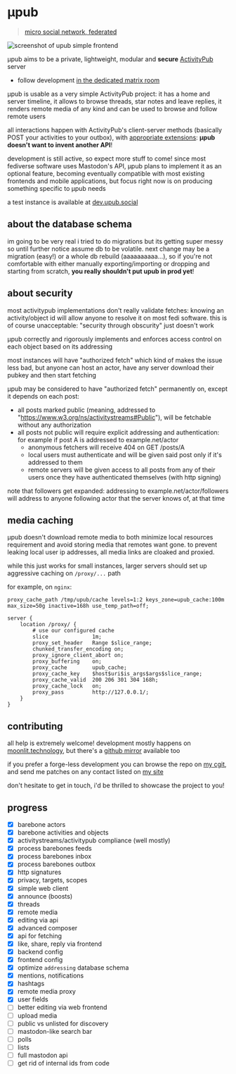 # μpub
> [micro social network, federated](https://join.upub.social)

![screenshot of upub simple frontend](https://cdn.alemi.dev/proj/upub/fe/20240704.png)

μpub aims to be a private, lightweight, modular and **secure** [ActivityPub](https://www.w3.org/TR/activitypub/) server

 * follow development [in the dedicated matrix room](https://matrix.to/#/#upub:alemi.dev)

μpub is usable as a very simple ActivityPub project: it has a home and server timeline, it allows to browse threads, star notes and leave replies, it renders remote media of any kind and can be used to browse and follow remote users

all interactions happen with ActivityPub's client-server methods (basically POST your activities to your outbox), with [appropriate extensions](https://ns.alemi.dev/as): **μpub doesn't want to invent another API**!

development is still active, so expect more stuff to come! since most fediverse software uses Mastodon's API, μpub plans to implement it as an optional feature, becoming eventually compatible with most existing frontends and mobile applications, but focus right now is on producing something specific to μpub needs

a test instance is available at [dev.upub.social](https://dev.upub.social)

## about the database schema
im going to be very real i tried to do migrations but its getting super messy so until further notice assume db to be volatile. next change may be a migration (easy!) or a whole db rebuild (aaaaaaaaaa...), so if you're not comfortable with either manually exporting/importing or dropping and starting from scratch, **you really shouldn't put upub in prod yet**!

## about security
most activitypub implementations don't really validate fetches: knowing an activity/object id will allow anyone to resolve it on most fedi software. this is of course unacceptable: "security through obscurity" just doesn't work

μpub correctly and rigorously implements and enforces access control on each object based on its addressing

most instances will have "authorized fetch" which kind of makes the issue less bad, but anyone can host an actor, have any server download their pubkey and then start fetching

μpub may be considered to have "authorized fetch" permanently on, except it depends on each post:
 * all posts marked public (meaning, addressed to "https://www.w3.org/ns/activitystreams#Public"), will be fetchable without any authorization
 * all posts not public will require explicit addressing and authentication: for example if post A is addressed to example.net/actor
   * anonymous fetchers will receive 404 on GET /posts/A
   * local users must authenticate and will be given said post only if it's addressed to them
   * remote servers will be given access to all posts from any of their users once they have authenticated themselves (with http signing)

note that followers get expanded: addressing to example.net/actor/followers will address to anyone following actor that the server knows of, at that time

## media caching
μpub doesn't download remote media to both minimize local resources requirement and avoid storing media that remotes want gone. to prevent leaking local user ip addresses, all media links are cloaked and proxied.

while this just works for small instances, larger servers should set up aggressive caching on `/proxy/...` path

for example, on `nginx`:
```nginx
proxy_cache_path /tmp/upub/cache levels=1:2 keys_zone=upub_cache:100m max_size=50g inactive=168h use_temp_path=off;

server {
	location /proxy/ {
		# use our configured cache
		slice              1m;
		proxy_set_header   Range $slice_range;
		chunked_transfer_encoding on;
		proxy_ignore_client_abort on;
		proxy_buffering    on;
		proxy_cache        upub_cache;
		proxy_cache_key    $host$uri$is_args$args$slice_range;
		proxy_cache_valid  200 206 301 304 168h;
		proxy_cache_lock   on;
		proxy_pass         http://127.0.0.1/;
	}
}

```

## contributing

all help is extremely welcome! development mostly happens on [moonlit.technology](https://moonlit.technology/alemi/upub.git), but there's a [github mirror](https://github.com/alemidev/upub) available too

if you prefer a forge-less development you can browse the repo on [my cgit](https://git.alemi.dev/upub.git), and send me patches on any contact listed on [my site](https://alemi.dev/about/contacts)

don't hesitate to get in touch, i'd be thrilled to showcase the project to you!

## progress

 - [x] barebone actors
 - [x] barebone activities and objects
 - [x] activitystreams/activitypub compliance (well mostly)
 - [x] process barebones feeds
 - [x] process barebones inbox
 - [x] process barebones outbox
 - [x] http signatures
 - [x] privacy, targets, scopes
 - [x] simple web client
 - [x] announce (boosts)
 - [x] threads
 - [x] remote media
 - [x] editing via api
 - [x] advanced composer
 - [x] api for fetching
 - [x] like, share, reply via frontend
 - [x] backend config
 - [x] frontend config
 - [x] optimize `addressing` database schema
 - [x] mentions, notifications
 - [x] hashtags
 - [x] remote media proxy
 - [x] user fields
 - [ ] better editing via web frontend
 - [ ] upload media
 - [ ] public vs unlisted for discovery
 - [ ] mastodon-like search bar
 - [ ] polls
 - [ ] lists
 - [ ] full mastodon api
 - [ ] get rid of internal ids from code
